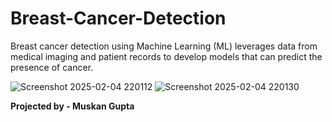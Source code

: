 
# Breast-Cancer-Detection
Breast cancer detection using Machine Learning (ML) leverages data from medical imaging and patient records to develop models that can predict the presence of cancer. 

![Screenshot 2025-02-04 220112](https://github.com/user-attachments/assets/02ae37c4-8d35-436a-b147-a9361e2edc6f)
![Screenshot 2025-02-04 220130](https://github.com/user-attachments/assets/029224c5-ae8d-47dc-a0cf-1c60e2d1d6a9)


**Projected by - Muskan Gupta**
